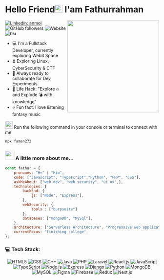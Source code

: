 <h1 align="left">Hello Friend<img src="https://imagetolink.com/ib/NX80k3KXcP.gif" width="25" height="25"/>   I'am Fathurrahman</h1>

<img align="right" src="https://imagetolink.com/ib/ArdhzNX8sy.gif" width="300">

[![Linkedin: anmol](https://img.shields.io/badge/-fathur-blue?style=flat-square&logo=Linkedin&logoColor=white&link=https://www.linkedin.com/in/fathur/)](https://www.linkedin.com/in/fathurrahmansmkt/)
![GitHub followers](https://img.shields.io/github/followers/faman272?label=Follow&style=social)
![Website](https://img.shields.io/website?url=https%3A%2F%2Fgeode-pea-abb.notion.site%2FHi-I-m-Fathurrahman-eec8dd3a2aa946a7b1d7309323d12dc6%3Fpvs%3D4)
![bla](https://cdn.rawgit.com/sindresorhus/awesome/d7305f38d29fed78fa85652e3a63e154dd8e8829/media/badge.svg)



- :computer: I'm a Fullstack Developer, currently exploring Web3 Space
- :hourglass_flowing_sand: Exploring Linux, CyberSecurity & CTF
- :rocket: Always ready to collaborate for Dev Experiments
- :dart: Life Hack: "Explore :fire: and Explode :bomb: with knowledge"
- :zap: Fun fact: I love listening fantasy music <br>



<p>
   <img src="https://imagetolink.com/ib/Ady4lLVQo3.gif" width="25">   Run the following command in your console or terminal to connect with me
</p>

```bash
npx faman272
```


### <img src="https://user-images.githubusercontent.com/74038190/212284087-bbe7e430-757e-4901-90bf-4cd2ce3e1852.gif" width="30"> A little more about me...  

```javascript
const fathur = {
    pronouns: "He" | "Him",
    code: ["Javascript", "Typescript","Python", "PHP", "CSS"],
    askMeAbout: ["web dev", "web security", "ui ux",],
    technologies: {
        backEnd: {
            js: ["Node", "Express"],
        },
        webSecurity: {
            tools : ["burpsuite"]
        },
        databases: ["mongoDb", "MySql"],
    },
    architecture: ["Serverless Architecture", "Progressive web applications", "Single page applications"],
    currentFocus: "finishing college",
};
```

### 💻 Tech Stack:
<p align="center">
  <img src="https://img.shields.io/badge/-HTML5-E34F26?logo=html5&logoColor=white&style=flat" alt="HTML5">
  <img src="https://img.shields.io/badge/-CSS-1572B6?logo=css3&logoColor=white&style=flat" alt="CSS">
  <img src="https://img.shields.io/badge/-C++-00599C?logo=c%2B%2B&logoColor=white&style=flat" alt="C++">
  <img src="https://img.shields.io/badge/-Java-007396?logo=java&logoColor=white&style=flat" alt="Java">
  <img src="https://img.shields.io/badge/-PHP-777BB4?logo=php&logoColor=white&style=flat" alt="PHP">
  <img src="https://img.shields.io/badge/-Laravel-FF2D20?logo=laravel&logoColor=white&style=flat" alt="Laravel">
  <img src="https://img.shields.io/badge/-React.js-61DAFB?logo=react&logoColor=white&style=flat" alt="React.js">
  <img src="https://img.shields.io/badge/-JavaScript-F7DF1E?logo=javascript&logoColor=black&style=flat" alt="JavaScript">
  <img src="https://img.shields.io/badge/-TypeScript-007ACC?logo=typescript&logoColor=white&style=flat" alt="TypeScript">
  <img src="https://img.shields.io/badge/-Node.js-339933?logo=node.js&logoColor=white&style=flat" alt="Node.js">
  <img src="https://img.shields.io/badge/-Express-000000?logo=express&logoColor=white&style=flat" alt="Express">
  <img src="https://img.shields.io/badge/-Django-092E20?logo=django&logoColor=white&style=flat" alt="Django">
  <img src="https://img.shields.io/badge/-Python-3776AB?logo=python&logoColor=white&style=flat" alt="Python">
  <img src="https://img.shields.io/badge/-MongoDB-47A248?logo=mongodb&logoColor=white&style=flat" alt="MongoDB">
  <img src="https://img.shields.io/badge/-MySQL-4479A1?logo=mysql&logoColor=white&style=flat" alt="MySQL">
  <img src="https://img.shields.io/badge/-Figma-F24E1E?logo=figma&logoColor=white&style=flat" alt="Figma">
  <img src="https://img.shields.io/badge/-Firebase-FFCA28?logo=firebase&logoColor=black&style=flat" alt="Firebase">
  <img src="https://img.shields.io/badge/-Redux-764ABC?logo=redux&logoColor=white&style=flat" alt="Redux">
  <img src="https://img.shields.io/badge/-Next.js-000000?logo=next.js&logoColor=white&style=flat" alt="Next.js">
</p>

